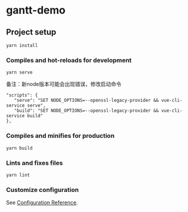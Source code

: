 # gantt-demo

## Project setup
```
yarn install
```

### Compiles and hot-reloads for development
```
yarn serve
```

备注：新node版本可能会出现错误，修改启动命令

```
"scripts": {
   "serve": "SET NODE_OPTIONS=--openssl-legacy-provider && vue-cli-service serve",
   "build": "SET NODE_OPTIONS=--openssl-legacy-provider && vue-cli-service build"
},
```

### Compiles and minifies for production
```
yarn build
```

### Lints and fixes files
```
yarn lint
```

### Customize configuration
See [Configuration Reference](https://cli.vuejs.org/config/).
